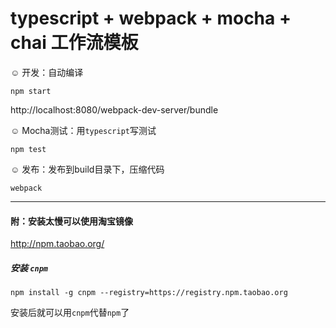 # typescript + webpack + mocha + chai 工作流模板 



:relaxed: 开发：自动编译

`npm start`

http://localhost:8080/webpack-dev-server/bundle

:relaxed: Mocha测试：用`typescript`写测试

`npm test`


:relaxed: 发布：发布到build目录下，压缩代码

`webpack`


 -----

#### 附：安装太慢可以使用淘宝镜像

http://npm.taobao.org/

##### 安装 `cnpm`

`npm install -g cnpm --registry=https://registry.npm.taobao.org`

安装后就可以用`cnpm`代替`npm`了
